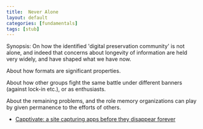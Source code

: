 ```yaml
---
title:  Never Alone
layout: default
categories: [fundamentals]
tags: [stub]
---
```


Synopsis: On how the identified 'digital preservation community' is not alone, and indeed that concerns about longevity of information are held very widely, and have shaped what we have now.

About how formats are significant properties.

About how other groups fight the same battle under different banners (against lock-in etc.), or as enthusiasts.

About the remaining problems, and the role memory organizations can play by given permanence to the efforts of others.


* [Capptivate: a site capturing apps before they disappear forever][1]

[1]: http://arstechnica.com/gadgets/2013/07/capptivate-a-site-capturing-apps-before-they-disappear-forever/
[2]: http://www.guardian.co.uk/commentisfree/2013/jul/15/crux-nsa-collect-it-all